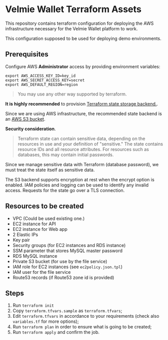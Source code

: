 # Velmie Wallet Terraform Assets

This repository contains terraform configuration for deploying the AWS infrastructure necessary 
for the Velmie Wallet platform to work.

This configuration supposed to be used for deploying demo environments.   

## Prerequisites

Configure AWS **Administrator** access by providing environment variables:

```
export AWS_ACCESS_KEY_ID=key_id
export AWS_SECRET_ACCESS_KEY=secret
export AWS_DEFAULT_REGION=region
```

> You may use any other way supported by terraform.

**It is highly recommended** to provision [Terraform state storage backend.](https://www.terraform.io/docs/backends/state.html).

Since we are using AWS infrastructure, the recommended state backend is an [AWS S3 bucket](https://www.terraform.io/docs/backends/types/s3.html).

**Security consideration**. 
> Terraform state can contain sensitive data, depending on the resources in use and your definition of "sensitive." The state contains resource IDs and all resource attributes.
For resources such as databases, this may contain initial passwords.

Since we manage sensitive data with Terraform (database password), we must treat the state itself as sensitive data.

The S3 backend supports encryption at rest when the encrypt option is enabled.
IAM policies and logging can be used to identify any invalid access. Requests for the state go over a TLS connection.  

## Resources to be created

* VPC (Could be used existing one.)
* EC2 instance for API
* EC2 instance for Web app
* 2 Elastic IPs
* Key pair
* Security groups (for EC2 instances and RDS instance)
* SSM parameter that stores MySQL master password
* RDS MySQL instance
* Private S3 bucket (for use by the file service)
* IAM role for EC2 instances (see `ec2policy.json.tpl`)
* IAM user for the file service
* Route53 records (if Route53 zone id is provided)

## Steps

1. Run `terraform init`
2. Copy `terraform.tfvars.sample` as `terraform.tfvars`;
3. Edit `terraform.tfvars` in accordance to your requirements (check also `variables.tf` for more options);
4. Run `terraform plan` in order to ensure what is going to be created;
5. Run `terraform apply` and confirm the job.
